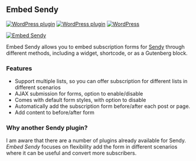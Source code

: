 ## Embed Sendy

[![WordPress plugin](https://img.shields.io/wordpress/plugin/dt/embed-sendy.svg?style=flat)](https://wordpress.org/plugins/embed-sendy/) [![WordPress plugin](https://img.shields.io/wordpress/plugin/v/embed-sendy.svg?style=flat)](https://wordpress.org/plugins/embed-sendy/) [![WordPress](https://img.shields.io/wordpress/v/embed-sendy.svg?style=flat)]()

[![Embed Sendy](https://ps.w.org/embed-sendy/assets/banner-1544x500.jpg)](https://wordpress.org/plugins/embed-sendy/)

Embed Sendy allows you to embed subscription forms for [Sendy](https://codest.ag/sendy) through different methods, including a widget, shortcode, or as a Gutenberg block.

### Features
* Support multiple lists, so you can offer subscription for different lists in different scenarios
* AJAX submission for forms, option to enable/disable
* Comes with default form styles, with option to disable
* Automatically add the subscription form before/after each post or page.
* Add content to before/after form

### Why another Sendy plugin?
I am aware that there are a number of plugins already available for Sendy. *Embed Sendy* focuses on flexibility add the form in different scenarios where it can be useful and convert more subscribers.
